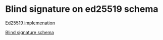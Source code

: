 # Blind signature on ed25519 schema

[Ed25519 implemenation](https://tools.ietf.org/id/draft-irtf-cfrg-eddsa-05.html#rfc.section.6) 

[Blind signature schema](https://blog.cryptographyengineering.com/a-note-on-blind-signature-schemes/)